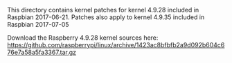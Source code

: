 This directory contains kernel patches for kernel 4.9.28 included in Raspbian 2017-06-21. Patches also apply to kernel 4.9.35 included in Raspbian 2017-07-05

Download the Raspberry 4.9.28 kernel sources here:
https://github.com/raspberrypi/linux/archive/1423ac8bfbfb2a9d092b604c676e7a58a5fa3367.tar.gz
